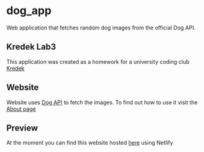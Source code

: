 # dog_app 

Web application that fetches random dog images from the official Dog API.

## Kredek Lab3

This application was created as a homework for a university coding club [Kredek](https://www.facebook.com/KNKredek)

## Website

Website uses [Dog API](https://dog.ceo/dog-api/) to fetch the images. To find out how to use it visit the [About page](https://how-how.netlify.app/about)

## Preview 

At the moment you can find this website hosted [here](https://how-how.netlify.app) using Netlify

